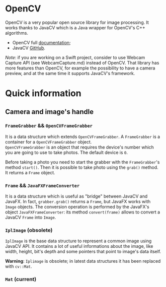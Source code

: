# OpenCV

OpenCV is a very popular open source library for image processing. It works thanks to JavaCV which is a Java wrapper
for OpenCV's C++ algorithms.

* OpenCV full [documentation](https://docs.opencv.org/4.x/index.html);
* JavaCV [GitHub](https://github.com/bytedeco/javacv/).

*Note*: if you are working on a Swift project, consider to use Webcam Capture API (see WebcamCapture.md) instead of OpenCV. That library has more features than OpenCV, 
for example the possibility to have a camera preview, and at the same time it supports JavaCV's framework. 

# Quick information

## Camera and image's handle

### `FrameGrabber` && `OpenCVFrameGrabber`

It is a data structure which extends `OpenCVFrameGrabber`. A `FrameGrabber` is a container
for a `OpenCVFrameGrabber` object.
\
`OpenCVFrameGrabber` is an object that requires the device's number which you are going to use to take photos.
The default device is `0`.

Before taking a photo you need to start the grabber with the `FrameGrabber`'s method `start()`. 
Then it is possible to take photo using the `grab()` method. It returns a `Frame` object.

### `Frame` && `JavaFXFrameConverter`

It is a data structure which is useful as "bridge" between JavaCV and JavaFX. In fact, 
`grabber.grab()` returns a `Frame`, but JavaFX works with `Image` objects. The conversion
operation is performed by the JavaFX's object `JavaFXFrameConverter`: its method `convert(frame)` allows
to convert a JavaCV `Frame` into `Image`.

### `IplImage` (obsolete)

`IplImage` is the base data structure to represent a common image using JavaCV API. It contains a lot of useful informations
about the image, like width, height, bit's depth and some pointers that point to image's data itself.

**Warning**: `Iplimage` is obsolete; in latest data structures it has been replaced with `cv::Mat`.

### `Mat` (current)


